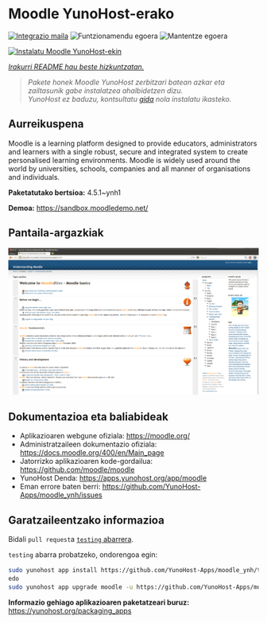 <!--
Ohart ongi: README hau automatikoki sortu da <https://github.com/YunoHost/apps/tree/master/tools/readme_generator>ri esker
EZ editatu eskuz.
-->

# Moodle YunoHost-erako

[![Integrazio maila](https://apps.yunohost.org/badge/integration/moodle)](https://ci-apps.yunohost.org/ci/apps/moodle/)
![Funtzionamendu egoera](https://apps.yunohost.org/badge/state/moodle)
![Mantentze egoera](https://apps.yunohost.org/badge/maintained/moodle)

[![Instalatu Moodle YunoHost-ekin](https://install-app.yunohost.org/install-with-yunohost.svg)](https://install-app.yunohost.org/?app=moodle)

*[Irakurri README hau beste hizkuntzatan.](./ALL_README.md)*

> *Pakete honek Moodle YunoHost zerbitzari batean azkar eta zailtasunik gabe instalatzea ahalbidetzen dizu.*  
> *YunoHost ez baduzu, kontsultatu [gida](https://yunohost.org/install) nola instalatu ikasteko.*

## Aurreikuspena

Moodle is a learning platform designed to provide educators, administrators and learners with a single robust, secure and integrated system to create personalised learning environments. Moodle is widely used around the world by universities, schools, companies and all manner of organisations and individuals.


**Paketatutako bertsioa:** 4.5.1~ynh1

**Demoa:** <https://sandbox.moodledemo.net/>

## Pantaila-argazkiak

![Moodle(r)en pantaila-argazkia](./doc/screenshots/Moodle_2.0_on_Firefox_4.0.png)

## Dokumentazioa eta baliabideak

- Aplikazioaren webgune ofiziala: <https://moodle.org/>
- Administratzaileen dokumentazio ofiziala: <https://docs.moodle.org/400/en/Main_page>
- Jatorrizko aplikazioaren kode-gordailua: <https://github.com/moodle/moodle>
- YunoHost Denda: <https://apps.yunohost.org/app/moodle>
- Eman errore baten berri: <https://github.com/YunoHost-Apps/moodle_ynh/issues>

## Garatzaileentzako informazioa

Bidali `pull request`a [`testing` abarrera](https://github.com/YunoHost-Apps/moodle_ynh/tree/testing).

`testing` abarra probatzeko, ondorengoa egin:

```bash
sudo yunohost app install https://github.com/YunoHost-Apps/moodle_ynh/tree/testing --debug
edo
sudo yunohost app upgrade moodle -u https://github.com/YunoHost-Apps/moodle_ynh/tree/testing --debug
```

**Informazio gehiago aplikazioaren paketatzeari buruz:** <https://yunohost.org/packaging_apps>
